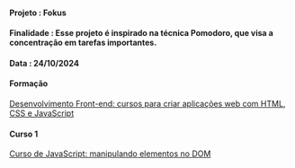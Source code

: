 #### Projeto    : Fokus

#### Finalidade : Esse projeto é inspirado na técnica Pomodoro, que visa a concentração em tarefas importantes.

#### Data       : 24/10/2024

#### Formação
[Desenvolvimento Front-end: cursos para criar aplicações web com HTML, CSS e JavaScript](https://cursos.alura.com.br/formacao-javascript-front-end)

#### Curso 1
[Curso de JavaScript: manipulando elementos no DOM](https://cursos.alura.com.br/course/javascript-manipulando-elementos-dom) 

